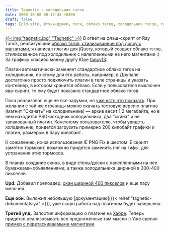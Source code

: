 ```yaml
---
title: Tagnetic — холодильник тэгов
date: 2008-10-08 00:17:43 +0400
draft: false
tags: [old-site, Штуки-дрюки, тэги, облако тэгов, холодильник тэгов, тагнетик, tagnetic]
---
```

[{{< img "tagnetic.jpg" "Tagnetic" >}}](/old-site/examples/tagnetic/index.html)
 В ответ на флэш-скрипт от Ray Tanck, реализующий [облако тэгов, стилизованное под доску с магнитами](http://www.roytanck.com/2008/08/18/wordpress-plugin-tagnetic-poetry/), я написал плагин для jQuery, который создает облако тэгов, стилизованное под холодильник с налепленными на него магнитами :)  За графику спасибо моему другу Юре [fancy13](http://fancy13.ru).

Плагин автоматически заменяет стандартное облако тэгов на холодильник, по этому для его работы, например, в Друпале достаточно просто подключить плагин в теле страницы и указать контейнер, в котором хранится облако. Если у пользователя выключен ява-скрипт, то ему будет показано стандартное облако тэгов.

Пока реализовал еще не все задумки, но [уже есть что показать](/old-site/examples/tagnetic/index.html). При желании с той же страницы можно скачать тестовую версию плагина (магнит "Скачать" на холодильнике) — архив весит 1,2 мегабайта, но в нем находится PSD-исходник холодильника, два "скина" и не запакованный плагин. Конечному пользователю, чтобы увидеть холодильник, придется загрузить примерно 200 килобайт графики и плагин, размером в пару килобайт .

К сожалению, из-за использования IE PNG Fix в шестом IE скрипт заметно тормозит, возможно придется заменить пнг на гифы, для устранения этих тормозов.

В планах создание скина, в виде стены/доски с налепленными на нее бумажками-объявлениями, а также холодильника шириной в 300-400 пикселей.

**Upd.** Добавил прелоадер, [скин шириной 400 пикселов](/old-site/examples/tagnetic/index-400.html) и еще пару мелочей.

**Еще обн.** Выложил небольшую [документацию]({{< relref "tagnetic-dokumentatsiya" >}}), уже скоро работа над плагином будет завершена.

**Третий упд.** Запостил информацию о плагине на [Хабре](http://habrahabr.ru/blogs/jquery/42547/). Теперь придется реализовывать все предложенные там мысли :) Уже сделал [пример с перетаскиваемыми магнитами](/old-site/examples/tagnetic/tagnetic-drag-and-drop.html).
<!--more-->
